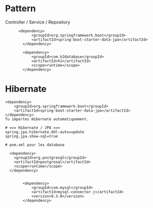 
# Pattern
  
  Controller / Service / Repository


		  <dependency>
		        <groupId>org.springframework.boot</groupId>
		        <artifactId>spring-boot-starter-data-jpa</artifactId>
		    </dependency>
		
		    <dependency>
		        <groupId>com.h2database</groupId>
		        <artifactId>h2</artifactId>
		        <scope>runtime</scope>
		    </dependency>

  # Hibernate

    <dependency>
        <groupId>org.springframework.boot</groupId>
        <artifactId>spring-boot-starter-data-jpa</artifactId>
    </dependency>
    Tu importes Hibernate automatiquement.

    # === Hibernate / JPA ===
    spring.jpa.hibernate.ddl-auto=update
    spring.jpa.show-sql=true

    # pom.xml pour les database

      <dependency>
        <groupId>org.postgresql</groupId>
        <artifactId>postgresql</artifactId>
        <scope>runtime</scope>
      </dependency>		    


			<dependency>
			    <groupId>com.mysql</groupId>
			    <artifactId>mysql-connector-j</artifactId>
			    <version>9.3.0</version>
			</dependency>

